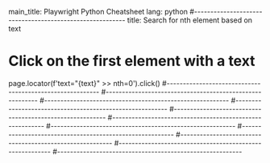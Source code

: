 main_title: Playwright Python Cheatsheet
lang: python
#---------------------------------------------------------
title: Search for nth element based on text
# Click on the first element with a text
page.locator(f'text="{text}" >> nth=0').click()
#---------------------------------------------------------
#---------------------------------------------------------
#---------------------------------------------------------
#---------------------------------------------------------
#---------------------------------------------------------
#---------------------------------------------------------
#---------------------------------------------------------
#---------------------------------------------------------
#---------------------------------------------------------
#---------------------------------------------------------
#---------------------------------------------------------
